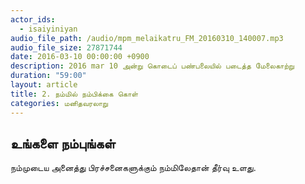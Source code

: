 ```yaml
---
actor_ids:
  - isaiyiniyan
audio_file_path: /audio/mpm_melaikatru_FM_20160310_140007.mp3
audio_file_size: 27871744
date: 2016-03-10 00:00:00 +0900
description: 2016 mar 10 அன்று கொடைப் பண்பலையில் படைத்த மேலைகாற்று
duration: "59:00"
layout: article
title: 2. நம்மில் நம்பிக்கை கொள்
categories: மனிதவரலாறு
---
```


## உங்களை நம்புங்கள்

நம்முடைய அனைத்து பிரச்சனைகளுக்கும் நம்மிலேதான் தீர்வு உளது.
